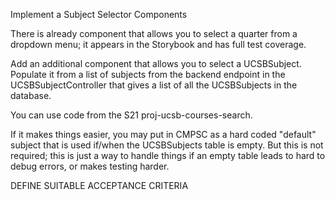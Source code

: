 Implement a Subject Selector Components

There is already component that allows you to select a quarter from a dropdown menu;
it appears in the Storybook and has full test coverage.

Add an additional component that allows you to select a UCSBSubject.  Populate it
from a list of subjects from the backend endpoint in the UCSBSubjectController
that gives a list of all the UCSBSubjects in the database.

You can use code from the S21 proj-ucsb-courses-search.

If it makes things easier, you may put in CMPSC as a hard coded "default" subject
that is used if/when the UCSBSubjects table is empty.  But this is not
required; this is just a way to handle things if an empty table leads to hard to
debug errors, or makes testing harder.

DEFINE SUITABLE ACCEPTANCE CRITERIA

